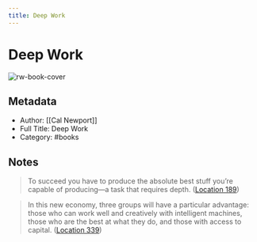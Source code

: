 ```yaml
---
title: Deep Work
---
```

# Deep Work

![rw-book-cover](https://images-na.ssl-images-amazon.com/images/I/51vmivI5KvL._SL200_.jpg)

## Metadata
- Author: [[Cal Newport]]
- Full Title: Deep Work
- Category: #books

## Notes
> To succeed you have to produce the absolute best stuff you’re capable of producing—a task that requires depth. ([Location 189](https://readwise.io/to_kindle?action=open&asin=B013UWFM52&location=189))

> In this new economy, three groups will have a particular advantage: those who can work well and creatively with intelligent machines, those who are the best at what they do, and those with access to capital. ([Location 339](https://readwise.io/to_kindle?action=open&asin=B013UWFM52&location=339))

